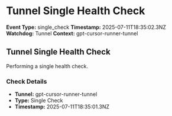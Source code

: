 # Tunnel Single Health Check

**Event Type:** single_check
**Timestamp:** 2025-07-11T18:35:02.3NZ
**Watchdog:** Tunnel
**Context:** gpt-cursor-runner-tunnel


## Tunnel Single Health Check

Performing a single health check.

### Check Details
- **Tunnel:** gpt-cursor-runner-tunnel
- **Type:** Single Check
- **Timestamp:** 2025-07-11T18:35:01.3NZ


